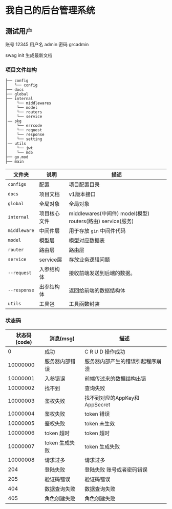 # 我自己的后台管理系统

## 测试用户

账号 12345 用户名 admin 密码 grcadmin

swag init 生成最新文档

### 项目文件结构

```shell
├── config
│   └── config
├── docs
├── global
├── internal
│    └── middlewares
│    └── model
│    └── routers
│    └── service
│—— pkg
│    └── errcode
│    └── request
│    └── response
│    └── setting
│—— utils
│    └── jwt
│    └── md5
├── go.mod
├── main
```

| 文件夹       | 说明                    | 描述                        |
| ------------ | ----------------------- | --------------------------- |
| `configs`    | 配置                    | 项目配置目录           |
| `docs`       | 项目文档                | v1版本接口                  |
| `global`     | 全局对象                | 全局对象 |
| `internal`   | 项目核心文件             | middlewares(中间件) model(模型) routers(路由) service(服务) |
| `middleware` | 中间件层 | 用于存放 `gin` 中间件代码 |
| `model`      | 模型层                  | 模型对应数据表              |
| `router`     | 路由层                  | 路由层 |
| `service`    | service层               | 存放业务逻辑问题 |
| `--request`  | 入参结构体              | 接收前端发送到后端的数据。  |
| `--response` | 出参结构体              | 返回给前端的数据结构体      |
| `utils`      | 工具包                  | 工具函数封装            |

### 状态码

| 状态码(code)  | 消息(msg)               | 描述                        |
| ------------ | ----------------------- | --------------------------- |
| 0            | 成功                     | C R U D 操作成功                   |
| 10000000     | 服务器内部错误            | 服务器内部产生的错误引起程序崩溃      |
| 10000001     | 入参错误                 | 前端传过来的数据结构出错              |
| 10000002     | 找不到                   | 查询失败                           |
| 10000003     | 鉴权失败                 | 找不到对应的AppKey和AppSecret       |
| 10000004     | 鉴权失败                 | token 错误                         |
| 10000005     | 鉴权失败                 | token 未生效                       |
| 10000006     | token 超时               | token 超时                         |
| 10000007     | token 生成失败           | token 生成失败                      |
| 10000008     | 请求过多                 | 请求过多                            |
| 204          | 登陆失败                 | 登陆失败 账号或者密码错误             |
| 205          | 验证码错误                | 验证码错误                          |
| 404          | 数据查询失败              | 数据查询失败                        |
| 405          | 角色创建失败              | 角色创建失败                        |